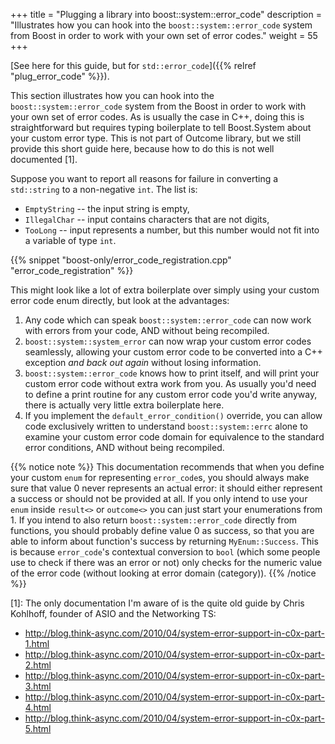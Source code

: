 +++
title = "Plugging a library into boost::system::error_code"
description = "Illustrates how you can hook into the `boost::system::error_code` system from Boost in order to work with your own set of error codes."
weight = 55
+++

[See here for this guide, but for `std::error_code`]({{% relref "plug_error_code" %}}).

This section illustrates how you can hook into the `boost::system::error_code` system from
the Boost in order to work with your own set of error codes. As is usually
the case in C++, doing this is straightforward but requires typing boilerplate
to tell Boost.System about your custom error type. This is not part of Outcome library,
but we still provide this short guide here, because how to do this is not well documented [1].

Suppose you want to report all reasons for failure in converting a `std::string` to a non-negative `int`.
The list is:

* `EmptyString` -- the input string is empty,
* `IllegalChar` -- input contains characters that are not digits,
* `TooLong` -- input represents a number, but this number would not fit into a variable of type `int`.

{{% snippet "boost-only/error_code_registration.cpp" "error_code_registration" %}}

This might look like a lot of extra boilerplate over simply using your custom
error code enum directly, but look at the advantages:

1. Any code which can speak `boost::system::error_code` can now work with errors from your
   code, AND without being recompiled.
2. `boost::system::system_error` can now wrap your custom error codes seamlessly, allowing
   your custom error code to be converted into a C++ exception *and back out again*
   without losing information.
3. `boost::system::error_code` knows how to print itself, and will print your custom error
   code without extra work from you. As usually you'd need to define a print routine
   for any custom error code you'd write anyway, there is actually very little extra
   boilerplate here.
4. If you implement the `default_error_condition()` override, you can allow code
   exclusively written to understand `boost::system::errc` alone to examine your custom error
   code domain for equivalence to the standard error conditions, AND without being
   recompiled.

{{% notice note %}}
This documentation recommends that when you define your custom `enum` for representing
`error_code`s, you should always make sure that value 0 never represents an actual error:
it should either represent a success or should not be provided at all. If you only
intend to use your `enum` inside `result<>` or `outcome<>` you can just start your
enumerations from 1. If you intend to also return `boost::system::error_code` directly from
functions, you should probably define value 0 as success, so that you are able to
inform about function's success by returning `MyEnum::Success`. This is because `error_code`'s
contextual conversion to `bool` (which some people use to check if there was an error or not)
only checks for the numeric value of the error code (without looking at error domain (category)).
{{% /notice %}}

[1]: The only documentation I'm aware of is the quite old guide by Chris Kohlhoff, founder of ASIO and the Networking TS:

- http://blog.think-async.com/2010/04/system-error-support-in-c0x-part-1.html
- http://blog.think-async.com/2010/04/system-error-support-in-c0x-part-2.html
- http://blog.think-async.com/2010/04/system-error-support-in-c0x-part-3.html
- http://blog.think-async.com/2010/04/system-error-support-in-c0x-part-4.html
- http://blog.think-async.com/2010/04/system-error-support-in-c0x-part-5.html
